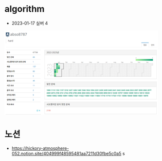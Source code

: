 # algorithm

- 2023-01-17 실버 4 

![Github_Logo](./image/20230117.png)  


# 노션

- https://hickory-atmosphere-052.notion.site/404999f48595481aa7211d30fbe5c0a5
s
